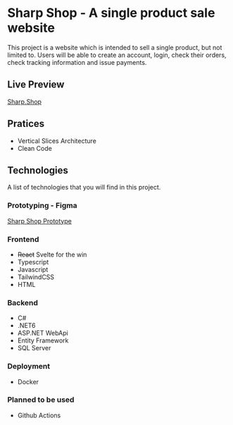 # Sharp Shop - A single product sale website

This project is a website which is intended to sell a single product, but not limited to. Users will be able to create an account, login, check their orders, check tracking information and issue payments.

## Live Preview

[Sharp.Shop](https://shopdemo.sharpmeta.xyz/)

## Pratices
- Vertical Slices Architecture
- Clean Code

## Technologies
A list of technologies that you will find in this project.

### Prototyping - Figma
[Sharp Shop Prototype](https://www.figma.com/file/tS89I956YiqMh8uHDnCqyW/Sharp-Shop-Initial-Idea?node-id=0%3A1)

### Frontend
- <s>React</s> Svelte for the win
- Typescript
- Javascript
- TailwindCSS
- HTML

### Backend
- C#
- .NET6
- ASP.NET WebApi
- Entity Framework
- SQL Server

### Deployment
- Docker

### Planned to be used
- Github Actions
